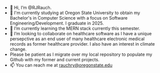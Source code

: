 - 👋 Hi, I’m @RJRauch. 
- 👀 I'm currently studying at Oregon State University to obtain my Bachelor's in Computer Science with a focus on Software Engineering/Development. I graduate in 2025.
- 🌱 I’m currently learning the MERN stack currently this semester.  
- 💞️ I’m looking to collaborate on  healthcare software as I have a unique persepctive as an end user of many healthcare electronic medical records as former healthcare provider. I also have an interest in climate change. 
- Please be patient as I migrate over my local repository to populate my Github with my former and current projects. 
- 📫 You can reach me at rauchry@oregonstate.edu

<!---
RJRauch/RJRauch is a ✨ special ✨ repository because its `README.md` (this file) appears on your GitHub profile.
You can click the Preview link to take a look at your changes.
--->
